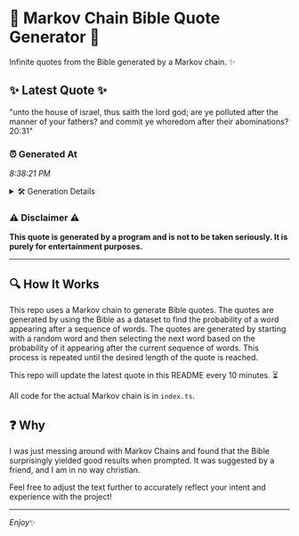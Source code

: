 # 📖 Markov Chain Bible Quote Generator 📖

Infinite quotes from the Bible generated by a Markov chain. ✨

## ✨ Latest Quote ✨
"unto the house of israel, thus saith the lord god; are ye polluted after the manner of your fathers? and commit ye whoredom after their abominations? 20:31"

### ⏰ Generated At
*8:38:21 PM*

<details>
    <summary>🛠️ Generation Details</summary>
    <p>
        <strong>🌱 Seed:</strong> unto<br>
        <strong>🔄 Iterations:</strong> 26<br>
        <strong>📜 Context History:</strong><br>[ unto ]: the<br>[ unto, the ]: house<br>[ unto, the, house ]: of<br>[ unto, the, house, of ]: israel,<br>[ unto, the, house, of, israel, ]: thus<br>[ unto, the, house, of, israel,, thus ]: saith<br>[ the, house, of, israel,, thus, saith ]: the<br>[ house, of, israel,, thus, saith, the ]: lord<br>[ of, israel,, thus, saith, the, lord ]: god;<br>[ israel,, thus, saith, the, lord, god; ]: are<br>[ thus, saith, the, lord, god;, are ]: ye<br>[ saith, the, lord, god;, are, ye ]: polluted<br>[ the, lord, god;, are, ye, polluted ]: after<br>[ lord, god;, are, ye, polluted, after ]: the<br>[ god;, are, ye, polluted, after, the ]: manner<br>[ are, ye, polluted, after, the, manner ]: of<br>[ ye, polluted, after, the, manner, of ]: your<br>[ polluted, after, the, manner, of, your ]: fathers?<br>[ after, the, manner, of, your, fathers? ]: and<br>[ the, manner, of, your, fathers?, and ]: commit<br>[ manner, of, your, fathers?, and, commit ]: ye<br>[ of, your, fathers?, and, commit, ye ]: whoredom<br>[ your, fathers?, and, commit, ye, whoredom ]: after<br>[ fathers?, and, commit, ye, whoredom, after ]: their<br>[ and, commit, ye, whoredom, after, their ]: abominations?<br>[ commit, ye, whoredom, after, their, abominations? ]: 20:31<br>
    </p>
</details>

### ⚠️ Disclaimer ⚠️
**This quote is generated by a program and is not to be taken seriously. It is purely for entertainment purposes.**

---

## 🔍 How It Works

This repo uses a Markov chain to generate Bible quotes. The quotes are generated by using the Bible as a dataset to find the probability of a word appearing after a sequence of words. The quotes are generated by starting with a random word and then selecting the next word based on the probability of it appearing after the current sequence of words. This process is repeated until the desired length of the quote is reached.

This repo will update the latest quote in this README every 10 minutes. ⏳

All code for the actual Markov chain is in `index.ts`.

## ❓ Why

I was just messing around with Markov Chains and found that the Bible surprisingly yielded good results when prompted. 
It was suggested by a friend, and I am in no way christian.

Feel free to adjust the text further to accurately reflect your intent and experience with the project!

---

*Enjoy*✨

